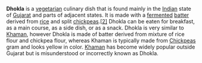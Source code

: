 **Dhokla** is a [vegetarian](https://en.wikipedia.org/wiki/Vegetarian) culinary dish that is found mainly in the [Indian](https://en.wikipedia.org/wiki/India) state of [Gujarat](https://en.wikipedia.org/wiki/Gujarat) and parts of adjacent states. It is made with a [fermented](https://en.wikipedia.org/wiki/Fermentation_(food)) [batter](https://en.wikipedia.org/wiki/Batter_(cooking)) derived from [rice](https://en.wikipedia.org/wiki/Rice) and split [chickpeas](https://en.wikipedia.org/wiki/Chickpea).[[2\]](https://en.wikipedia.org/wiki/Dhokla#cite_note-2) Dhokla can be eaten for breakfast, as a main course, as a side dish, or as a snack. Dhokla is very similar to [Khaman](https://en.wikipedia.org/wiki/Khaman), however Dhokla is made of batter derived from mixture of rice flour and chickpea flour, whereas Khaman is typically made from [Chickpeas](https://en.wikipedia.org/wiki/Chickpea) gram and looks yellow in color. [Khaman](https://en.wikipedia.org/wiki/Khaman) has become widely popular outside Gujarat but is misunderstood or incorrectly known as Dhokla.